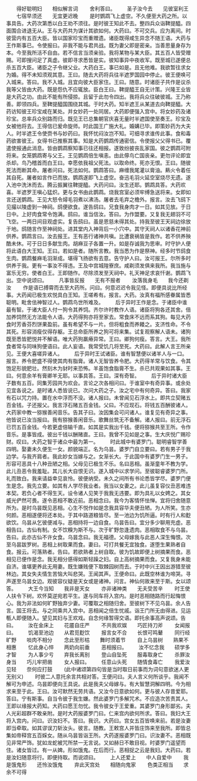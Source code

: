 <!-- { "loadSidebar": true } -->
　　得好聪明妇　　相似解言词
　　舍利答曰。
　　圣子汝今去　　见彼室利王
　　七宿早须还　　无宜更迟晚
　　是时鹦鹉飞上虚空。不久便至大药之所。以事具告。大药次第悉以白王劝不须往。是时彼王知此不去。整四兵众诣鞞提醯。四面围合进退无从。王与大药共为谋计其欲如何。大药曰。不可交兵。应为离间。时彼营内有五百大臣。皆以国家珍宝而重赠遗。诸臣既得咸生异念不随王语。大药与王作斯事已。令使报曰。非我不能与君共战。既为妻父即是密亲。当善思量身存为本。今至我所活不自由。若不信言当须亲验。我将某物与某大臣。其五百人皆受赠赐。可即搜问足了真虚。彼即寻求悉皆是实。彼知事异中夜收军。既至城已遂便总杀五百大臣。诸臣之子令继父业。大药白王。事已如是。且无他难。我欲暂往求女为婚。得不未知须观其意。王曰。随去大药将兵往半遮罗国园中停止。彼王便唤可入城来。答曰。我不入城。且宜向彼大臣家住。王曰。随意。时诸臣子共作是议杀我等父皆由大药。既是怨仇不应辄放。臣白王曰。鞞提醯王自无计策。兴隆王业皆是大药之功。由此不能有所侵掠。且留于此勿令四出。我将兵众往破彼城。王乃称善。即领四兵。至鞞提醯国围绕其城。于时大药。知半遮王从某道去向鞞提醯。大药访知彼王珍宝咸在某处。并女妙药一处同居。大药即便强入宫中。将女妙药及诸珍宝。总率兵众别路而归。既见王已总集朝官庆喜无量时半遮国使至奏王。珍宝及女被他将去。王得信已爰命旋师。时此国王广施大礼。婚媾已毕。即策妙药为大夫人。时半遮王令使赍书与妙药曰。我怀忧闷汝岂不知。可细寻求谁传此事。食和毒药欲害彼王。女得书已推察其事。知是大药鹦鹉传通密信。令使报父父得书已。覆遣使报通此消息。皆由鹦鹉察知事已往还相报。遂致纷披丧乱家国。彼之鹦鹉可附将来。女笼鹦鹉寄与父王。王见鹦鹉倍生嗔恚。由此儜鸟亡国丧亲。更勿评论即宜杀却。鸟乃稽首而白王曰。幸愿依我祖父死法。以取命终。死亦无恨。王曰。随彼死法而断其命。屠者问曰。死法如何。鹦鹉答曰。麻缠我尾灌以膏油。爇火令着任其自死。屠者如言作已而放。鹦鹉遂即飞上虚空。奋迅毛羽火延空室烧尽无遗。遂入池中洗沐而去。腾云振翼往鞞提醯。大药问曰。汝生还耶。鹦鹉具答。大药欢喜。半遮罗王嗔心猛炽。更与女书由此鹦鹉。烧我宫室必须牢缚急送将来。女即如言还送鹦鹉。王见大怒令燖毛羽煮以沸汤。屠者去毛弃之檐外。报言。汝去飞鸱下见撮以陵虚到一神祠。鸱便欲食。遂告鸱曰。兄食我身肉才一日。如其见放。于日日中。上好肉食常令饱满。鸱曰。谁当信汝。答曰。为作盟要。又复我无翅羽不可飞空。一两日间目观虚实。复告鸱曰。虽是恩慈未得其处。持我至彼王天祠边徐放于地。鸱随言作至神祠处。进其堂内入神背后一小穴中。其守天祠人以诸香花神前供养。鹦鹉言曰。汝去报王。王有恶行诸神共嗔。比遭衰祸皆是我作。若不供养殃酷未休。可于日日多献生肉。胡麻豆子各置一升。如是存诚我为思审。时守护人便将此语白大王知。王曰。若如是者。随所言教。我当悉为作是祭神。经多时节鸱食生肉。鹦鹉餐麻毛羽渐成。堪得飞扬欲有去意。告守护人曰。汝可报王。尔所多时供养于我。更有一事汝不得违。王及中宫城隍寮庶。咸剃须发俱来我所。我当施与富乐无穷。使者白王。王即随作。尽除须发至天祠中。礼天神足求哀忏谢。鹦鹉飞出。空中说颂曰。
　　凡事皆反报　　无有不报者
　　汝落我身毛　　我今还剃汝
　　作是语已搏霄而去至大药所。问曰。何意迟迟令我见怪。即便具说比所经事。大药闻已极生欢悦具白王知。王嗟希有。报言。大药。汝真有福所感眷属皆悉聪明。毗舍佉神智过人。鹦鹉鸟世所难及。
　　后于异时王作是念。于诸臣中谁最有智。于诸大臣人付一狗令其养饲。齐尔许时教作人语。诸臣将狗各还其舍。倍加养饲然无方法能令人语。大药得狗亦将至家去。常食床不远而系其狗。每见大药食时芳香芬烈饼果盈前。虽有希望不与一片。但将粗食而养餧之。支济性命。不令其死。形容消瘦仅得存躯。王总命臣所养之狗可将来集。试复观察解人语未。诸狗既至悉皆肥悦并不解语。唯大药狗羸瘠异常。王曰。卿狗何瘦。答言。大王。我所食者常与同味狗便语曰。此人妄语。我常受饥几将至死。大药曰。此解人言王所亲见。王便大喜嗟异诸人。
　　后于异时王试诸臣。谁有智慧便以诸羊人与一口。报言。养令肥盛不得使其肉有脂膏。诸人无智皆养令肥。大药得羊常与饮食。令其饱足形貌肥壮。然刻木为豺时来恐怖。羊虽饱食脂膏不生。杀已共观果如其事。王曰。何意余羊有膏卿羊无耶。以事具答。王曰。深有奇智。
　　后于异时诸大臣子数有五百。同集芳园共为欢会。言论之次各相问曰。于谁室中有奇异事。或余处见宜各说之。是时诸人悉皆说已。次问大药之子。汝之宅中有何奇异。答曰。我家有石以咒力持。置在水中浮而不没。诸人报曰。未曾闻见石浮水上。即共立契赌五百金钱。子还报父。我言浮石赌五百金钱。父曰。不应现石。将钱五百酬彼诸人。大药家中教一猕猴善闲音乐。告其子曰。汝因集会可问诸人。谁复见有奇异之事。他皆说已汝当报曰。我有猕猴善闲音乐。歌舞丝筑无不备解。诸人报曰。前无浮石已罚五百金钱。今若更虚倍输千直。如其是实我出千钱。便将猕猴共至王所。令作音乐。是事皆成。彼出千钱以酬赌直。王曰。我曾不见如是之事。生大庆悦广赐珍财。叹曰。大药之智于诸众中最为第一。
　　时此城中有婆罗门。聪明睿智学善四明。娶妻未久便生一女。颜貌端正。名为乌昙。婆罗门自立要曰。若有男子于我边学。与我齐肩者。我此妙女当嫁与之。女渐长大。于此国中有婆罗门生一男子。形容可恶具十八种丑陋之相。父母见已极生不乐。名曰恶相。虽渐童年不教为学。此儿丑恶令我羞耻。其儿长大自恨无识。遂入城中以求学问。至彼聪睿婆罗门所。礼而致白。我来请益幸见哀怜。彼便纳受。未久之间所有书论悉皆学尽。婆罗门便生是念。我先立要。如其有人学尽我业者。我当以女妻之。此儿虽复容仪丑恶难违本契。若负心者不得生天。设令诸人见笑于我我无违要。即为具礼以女娉之。其女威光俨然可畏。遂令恶相不敢近前。恶相念曰。我今为客情怀怯惮。宜将归舍随意所为。是时乌昙既见恶相。心生不悦作如是念我具容华夫便丑陋。为人所笑。生亦何颜。恶相遂便将还本处。于其中路道粮皆尽。至一池边为饥所逼。时有行人和麨欲饮。乌昙从乞彼便减与。恶相持将一边自食。乌昙告曰。宜分多少聊用充虚。恶相告曰。古仙有制。女不饮糗为斯不与。次于旷野忽逢遗肉。恶相取食不与乌昙。告曰。此亦古仙不许女食。乌昙念曰。我无福德。父母嫁我与此恶人深生悔恨。次至乌昙跋罗树。恶相上树取果而食。妻曰。可打共餐无宜独食。遂堕生果熟者自食。报云。可落熟者。告曰。若欲熟者上树自取。彼为饥故即便上树摘果而食。恶相见已便作是念。我无相分感得如斯轻躁之妇。自上高树摘果而食。又复我身未能自济。谁堪更养此无用妻。既生嫌贱便下取棘园树而去。于时中兴王因出游猎至彼林边。其女失夫情生苦恼大叫悲哭。王闻其声。王便命曰。此既空林谁为啼哭。寻声遂至乌昙女边。观彼容仪疑是天女或是诸神。问言。神仙何故来至于斯。女以颂答。
　　大王今当知　　我非是天女
　　亦非诸神类　　无夫受苦辛
　　时王使人扶令下树。欢怀莫逆宛若平生。遂与同车将入宫内。是时恶相随路而行起悔恨心。我为非法如何旷野独弃少妻。可覆取之相随归舍。至彼树下不见乌昙。余人告言。国王将去。与之同乘共入宫中。恶相闻之倍生忧戚。诣王门所无由得进。见运甎人即便随入。望见其妇与王欢戏。自念何缘暂得交语。即托余事高声说颂。告曰。
　　汝在金床上　　花靥自庄严
　　不共我欢娱　　巧匠持刀斧
　　女闻报曰。
　　饥渴至池边　　从君觅麨饮
　　报言女不合　　长恨可鸣鼙
　　同行经旷野　　啖肉不相分
　　念此至形枯　　舞时须着节
　　自上乌昙树　　熟果不相惠
　　忆此身心悴　　两奶向前垂
　　恶相报曰。
　　汝不忆念我　　硕学多才智
　　为人事少亏　　弃我长离别
　　登山自坠死　　服毒取身亡
　　杀罪汝身当　　巧儿牢把凿
　　女人报曰。
　　任意山头死　　随情食毒亡
　　我爱汝见轻　　奈何应打鼓
　　(此中诸颂第四句皆是当时取日前事而为词句意欲迷人更无别义)
　　时彼二人意托余言共相对答。王便问曰。夫人言义何所谈乎。我闻不解可为申述。乌昙即便向王具说。此是我夫父母嫁与。有大智慧洞解四明。今为相求来至于此。王曰。汝可默然无劳共语。又汝今日意欲如何。更与彼人存昔爱耶。答曰。宁有斯事。自当令彼于我生嫌。然此婆罗门多解咒术。不应造次苦责其人。王即以缘报大药知。大药曰愿王勿忧。我令彼女于王爱重。其婆罗门身形鄙劣。夫人光彩超群不敢亲附。是时大药报婆罗门曰。仁来宫内欲何所求。答曰。我妇大王将入宫内。问曰。识汝妇不。答曰。我识。大药曰。宫女五百皆唤来前。若是汝妻即当牵取。如其谬误刀斩汝头。彼言。随教。王敕宫人并皆庄饰来至我所。即皆总集如帝释宫五百婇女。随从乌昙皆诣王所。大药遂报婆罗门曰。识汝妻不。恶相既见非常严饰。犹如龙蛇被咒所禁一无言说。又如赫日不敢目视。时婆罗门遥望而住。诸女皆过。有一从婢。形如饿鬼。在后而行。恶相捉之云是我妇。大药曰。若是汝妇随意将行。即便持取。而说颂曰。
　　上人还爱上　　中人自爱中
　　我是饿鬼形　　还怜汝饿鬼
　　弃此天宫处　　相随向鬼家
　　色类正相当　　求余不可得
